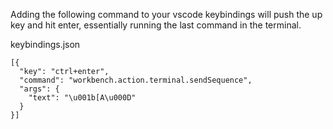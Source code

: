 Adding the following command to your vscode keybindings will push the up key and hit enter, essentially running the last command in the terminal.

keybindings.json
```
[{
  "key": "ctrl+enter",
  "command": "workbench.action.terminal.sendSequence",
  "args": {
    "text": "\u001b[A\u000D"
  }
}]
```
